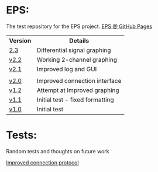 # EPS:

The test repository for the EPS project. <a href="https://henrydore.github.io/EPS/">EPS @ GitHub Pages</a>

<table>
  <tr>
    <th>Version</th>
    <th>Details</th>
 
  </tr>
  <tr>
    <td><a href="eps2-3.html">2.3</a></td>
    <td>Differential signal graphing</td>
  </tr>
  
  <tr>
    <td><a href="eps2-2.html">v2.2</a></td>
    <td>Working 2-channel graphing</td>
  </tr>
  
  <tr>
    <td><a href="eps2-1.html">v2.1</a></td>
    <td>Improved log and GUI</td>
  </tr>
  
  <tr>
    <td><a href=""></a></td>
    <td></td>
  </tr>
  
  <tr>
    <td><a href="eps2-0.html">v2.0</a></td>
    <td>Improved connection interface</td>
  </tr>
  
  <tr>
    <td><a href="eps1-2.html">v1.2</a></td>
    <td>Attempt at Improved graphing</td>
  </tr>
  
  <tr>
    <td><a href="eps1-1.html">v1.1</a></td>
    <td>Initial test - fixed formatting</td>
  </tr>
  
  <tr>
    <td><a href="eps1-0.html">v1.0</a></td>
    <td>Initial test</td>
  </tr>
</table>

# Tests:

Random tests and thoughts on future work

<a href="test1.html">Improved connection protocol</a>
